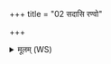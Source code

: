 +++
title = "02 सदासि रण्वो"

+++
<details><summary>मूलम् (WS)</summary>

सदासि रण्वो यवसेव पुष्यते होत्राभिरग्ने मनुषः स्वध्वरः ।  
विप्रस्य वा यच्छशमान उक्थ्यं वाजं ससवाङ् उपयाहि भूरिभिः॥ २ ॥  
उदीरय पितरा जार आ भगमियक्षति हर्यतो हृत्त इष्यति ।  
विवक्ति वह्निः स्वपस्यते मखस्तविष्यते असुरो वेपते मती ॥ ३ ॥
</details>